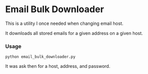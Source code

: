 # Email Bulk Downloader
This is a utility I once needed when changing email host.

It downloads all stored emails for a given address on a given host.

### Usage
```
python email_bulk_downloader.py
```
It was ask then for a host, address, and password.
